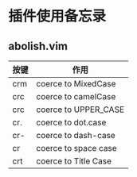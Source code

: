 # 插件使用备忘录

## abolish.vim

| 按键 | 作用                 |
| ---- | -------------------- |
| crm  | coerce to MixedCase  |
| crc  | coerce to camelCase  |
| crc  | coerce to UPPER_CASE |
| cr.  | coerce to dot.case   |
| cr-  | coerce to dash-case  |
| cr   | coerce to space case |
| crt  | coerce to Title Case |
